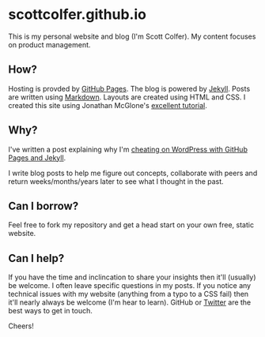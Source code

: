 # scottcolfer.github.io
This is my personal website and blog (I'm Scott Colfer).
My content focuses on product management.

## How?
Hosting is provded by [GitHub Pages](https://pages.github.com/).
The blog is powered by [Jekyll](https://jekyllrb.com/).
Posts are written using [Markdown](http://packetlife.net/media/library/16/Markdown.pdf).
Layouts are created using HTML and CSS.
I created this site using Jonathan McGlone's [excellent tutorial](http://jmcglone.com/guides/github-pages/).

## Why?
I've written a post explaining why I'm [cheating on WordPress with GitHub Pages and Jekyll](http://scottcolfer.github.io/2016/04/09/personal-site-github-pages-jekyll.html).

I write blog posts to help me figure out concepts, collaborate with peers and return weeks/months/years later to see what I thought in the past.

## Can I borrow?
Feel free to fork my repository and get a head start on your own free, static website. 

## Can I help?
If you have the time and inclincation to share your insights then it'll (usually) be welcome. I often leave specific questions in my posts. If you notice any technical issues with my website (anything from a typo to a CSS fail) then it'll nearly always be welcome (I'm hear to learn). GitHub or [Twitter](https://twitter.com/scottcolfer) are the best ways to get in touch. 

Cheers!
